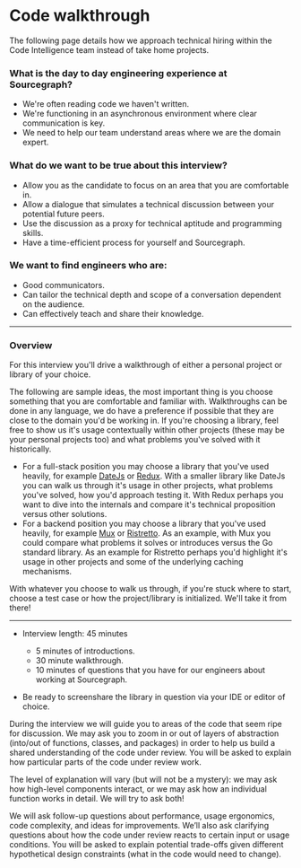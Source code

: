# Code walkthrough

The following page details how we approach technical hiring within the Code Intelligence team instead of take home projects.

### What is the day to day engineering experience at Sourcegraph?

- We're often reading code we haven't written.
- We're functioning in an asynchronous environment where clear communication is key.
- We need to help our team understand areas where we are the domain expert.

### What do we want to be true about this interview?

- Allow you as the candidate to focus on an area that you are comfortable in.
- Allow a dialogue that simulates a technical discussion between your potential future peers.
- Use the discussion as a proxy for technical aptitude and programming skills.
- Have a time-efficient process for yourself and Sourcegraph.

### We want to find engineers who are:

- Good communicators.
- Can tailor the technical depth and scope of a conversation dependent on the audience.
- Can effectively teach and share their knowledge.

---

### Overview

For this interview you'll drive a walkthrough of either a personal project or library of your choice.

The following are sample ideas, the most important thing is you choose something that you are comfortable and familiar with. Walkthroughs can be done in
any language, we do have a preference if possible that they are close to the domain you'd be working in. If you're choosing a library, feel free
to show us it's usage contextually within other projects (these may be your personal projects too) and what problems you've solved with it historically.

- For a full-stack position you may choose a library that you've used heavily, for example [DateJs](https://github.com/datejs/Datejs)
  or [Redux](https://github.com/reduxjs/redux). With a smaller library like DateJs you can walk us through it's usage in other projects, what problems you've solved, how you'd approach testing it. With Redux perhaps you want to dive into the internals and compare it's technical proposition
  versus other solutions.
- For a backend position you may choose a library that you've used heavily, for example [Mux](https://github.com/gorilla/mux) or [Ristretto](https://github.com/dgraph-io/ristretto). As an example, with Mux you could compare what problems it solves or introduces versus the Go standard library.
  As an example for Ristretto perhaps you'd highlight it's usage in other projects and some of the underlying caching mechanisms.

With whatever you choose to walk us through, if you're stuck where to start, choose a test case or how the project/library is initialized. We'll take it from there!

---

- Interview length: 45 minutes

  - 5 minutes of introductions.
  - 30 minute walkthrough.
  - 10 minutes of questions that you have for our engineers about working at Sourcegraph.

- Be ready to screenshare the library in question via your IDE or editor of choice.

During the interview we will guide you to areas of the code that seem ripe for discussion. We may ask you to zoom in or out of layers of abstraction (into/out of functions, classes, and packages) in order to help us build a shared understanding of the code under review.
You will be asked to explain how particular parts of the code under review work.

The level of explanation will vary (but will not be a mystery):
we may ask how high-level components interact, or we may ask how an individual function works in detail.
We will try to ask both!

We will ask follow-up questions about performance, usage ergonomics, code complexity, and ideas for improvements.
We’ll also ask clarifying questions about how the code under review reacts to certain input or usage conditions.
You will be asked to explain potential trade-offs given different hypothetical design constraints (what in the code would need to change).
